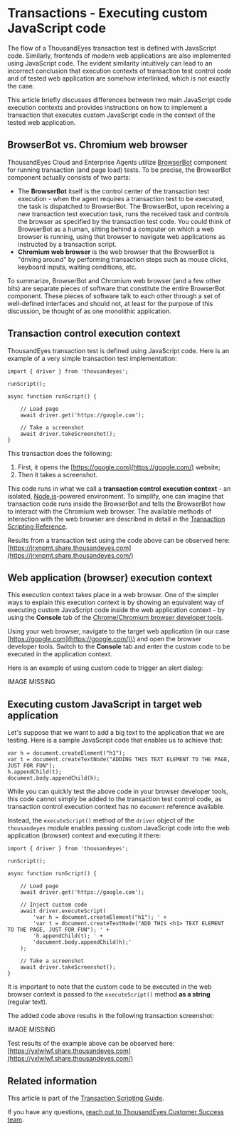 # Transactions - Executing custom JavaScript code

The flow of a ThousandEyes transaction test is defined with JavaScript code. Similarly, frontends of modern web applications are also implemented using JavaScript code. The evident similarity intuitively can lead to an incorrect conclusion that execution contexts of transaction test control code and of tested web application are somehow interlinked, which is not exactly the case.

This article briefly discusses differences between two main JavaScript code execution contexts and provides instructions on how to implement a transaction that executes custom JavaScript code in the context of the tested web application.

## BrowserBot vs. Chromium web browser

ThousandEyes Cloud and Enterprise Agents utilize [BrowserBot](https://success.thousandeyes.com/PublicArticlePage?articleIdParam=kA0E0000000CmnsKAC_What-is-BrowserBot) component for running transaction \(and page load\) tests. To be precise, the BrowserBot component actually consists of two parts:

* The **BrowserBot** itself is the control center of the transaction test execution - when the agent requires a transaction test to be executed, the task is dispatched to BrowserBot. The BrowserBot, upon receiving a new transaction test execution task, runs the received task and controls the browser as specified by the transaction test code. You could think of BrowserBot as a human, sitting behind a computer on which a web browser is running, using that browser to navigate web applications as instructed by a transaction script.
* **Chromium web browser** is the web browser that the BrowserBot is "driving around" by performing transaction steps such as mouse clicks, keyboard inputs, waiting conditions, etc.

To summarize, BrowserBot and Chromium web browser \(and a few other bits\) are separate pieces of software that constitute the entire BrowserBot component. These pieces of software talk to each other through a set of well-defined interfaces and should not, at least for the purpose of this discussion, be thought of as one monolithic application.

## Transaction control execution context

ThousandEyes transaction test is defined using JavaScript code. Here is an example of a very simple transaction test implementation:

```text
import { driver } from 'thousandeyes';

runScript();

async function runScript() {

    // Load page
    await driver.get('https://google.com');

    // Take a screenshot
    await driver.takeScreenshot();
}
```

This transaction does the following:

1. First, it opens the [https://google.com](https://google.com/) website;
2. Then it takes a screenshot.

This code runs in what we call a **transaction control execution context** - an isolated, [Node.js](https://nodejs.org/)-powered environment. To simplify, one can imagine that transaction code runs inside the BrowserBot and tells the BrowserBot how to interact with the Chromium web browser. The available methods of interaction with the web browser are described in detail in the [Transaction Scripting Reference](https://success.thousandeyes.com/PublicArticlePage?articleIdParam=kA02R000000UIORSA4_Transaction-Scripting-Reference).

Results from a transaction test using the code above can be observed here: [https://jrxnpmt.share.thousandeyes.com](https://jrxnpmt.share.thousandeyes.com/)

## Web application \(browser\) execution context

This execution context takes place in a web browser. One of the simpler ways to explain this execution context is by showing an equivalent way of executing custom JavaScript code inside the web application context - by using the **Console** tab of the [Chrome/Chromium browser developer tools](https://developers.google.com/web/tools/chrome-devtools/).

Using your web browser, navigate to the target web application \(in our case [https://google.com](https://google.com/)\) and open the browser developer tools. Switch to the **Console** tab and enter the custom code to be executed in the application context.

Here is an example of using custom code to trigger an alert dialog:

IMAGE MISSING

## Executing custom JavaScript in target web application

Let's suppose that we want to add a big text to the application that we are testing. Here is a sample JavaScript code that enables us to achieve that:

```text
var h = document.createElement("h1");
var t = document.createTextNode("ADDING THIS TEXT ELEMENT TO THE PAGE, JUST FOR FUN");
h.appendChild(t);
document.body.appendChild(h);
```

While you can quickly test the above code in your browser developer tools, this code cannot simply be added to the transaction test control code, as transaction control execution context has no `document` reference available.

Instead, the `executeScript()` method of the `driver` object of the `thousandeyes` module enables passing custom JavaScript code into the web application \(browser\) context and executing it there:

```text
import { driver } from 'thousandeyes';

runScript(); 

async function runScript() {

    // Load page
    await driver.get('https://google.com');

    // Inject custom code
    await driver.executeScript(
        'var h = document.createElement("h1"); ' +
        'var t = document.createTextNode("ADD THIS <h1> TEXT ELEMENT TO THE PAGE, JUST FOR FUN"); ' +
        'h.appendChild(t); ' +
        'document.body.appendChild(h);'
    );

    // Take a screenshot
    await driver.takeScreenshot();
}
```

It is important to note that the custom code to be executed in the web browser context is passed to the `executeScript()` method **as a string** \(regular text\).

The added code above results in the following transaction screenshot:

IMAGE MISSING

Test results of the example above can be observed here: [https://yxlwlwf.share.thousandeyes.com](https://yxlwlwf.share.thousandeyes.com/)

## Related information

This article is part of the [Transaction Scripting Guide](https://success.thousandeyes.com/PublicArticlePage?articleIdParam=kA044000000UFYvCAO_Transaction-Scripting-Guide).

If you have any questions, [reach out to ThousandEyes Customer Success team](https://success.thousandeyes.com/PublicArticlePage?articleIdParam=kA044000000UGTFCA4_Getting-support-from-ThousandEyes).

